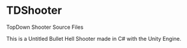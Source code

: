 # TDShooter
TopDown Shooter Source Files

This is a Untitled Bullet Hell Shooter made in C# with the Unity Engine.
